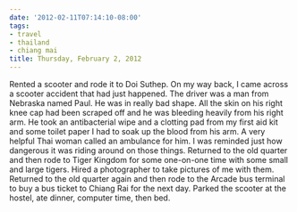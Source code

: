 ```yaml
---
date: '2012-02-11T07:14:10-08:00'
tags:
- travel
- thailand
- chiang mai
title: Thursday, February 2, 2012
---
```


Rented a scooter and rode it to Doi Suthep. On my way back, I came across a scooter accident that had just happened. The driver was a man from Nebraska named Paul. He was in really bad shape. All the skin on his right knee cap had been scraped off and he was bleeding heavily from his right arm. He took an antibacterial wipe and a clotting pad from my first aid kit and some toilet paper I had to soak up the blood from his arm. A very helpful Thai woman called an ambulance for him. I was reminded just how dangerous it was riding around on those things. Returned to the old quarter and then rode to Tiger Kingdom for some one-on-one time with some small and large tigers. Hired a photographer to take pictures of me with them. Returned to the old quarter again and then rode to the Arcade bus terminal to buy a bus ticket to Chiang Rai for the next day. Parked the scooter at the hostel, ate dinner, computer time, then bed.
